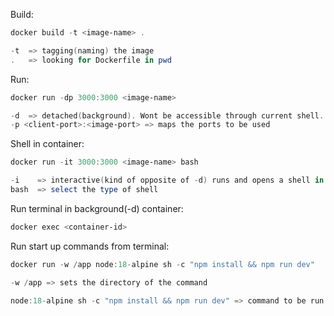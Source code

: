 Build:
```powershell
docker build -t <image-name> .
```
```powershell
-t  => tagging(naming) the image
.   => looking for Dockerfile in pwd
```
Run:
```powershell
docker run -dp 3000:3000 <image-name>
```
```powershell
-d  => detached(background). Wont be accessible through current shell.
-p <client-port>:<image-port> => maps the ports to be used
```

Shell in container:
```powershell
docker run -it 3000:3000 <image-name> bash
```
```powershell
-i    => interactive(kind of opposite of -d) runs and opens a shell in container (closes with CONTROL + D)
bash  => select the type of shell
```

Run terminal in background(-d) container:
```powershell
docker exec <container-id>
```

Run start up commands from terminal:

```powershell
docker run -w /app node:18-alpine sh -c "npm install && npm run dev"
```

```powershell
-w /app => sets the directory of the command

node:18-alpine sh -c "npm install && npm run dev" => command to be run (and shell and platform)
```